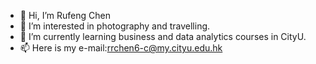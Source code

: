 - 👋 Hi, I’m Rufeng Chen
- 👀 I’m interested in photography and travelling. 
- 🌱 I’m currently learning business and data analytics courses in CityU.
- 📫 Here is my e-mail:rrchen6-c@my.cityu.edu.hk

<!---
rufengchen/rufengchen is a ✨ special ✨ repository because its `README.md` (this file) appears on your GitHub profile.
You can click the Preview link to take a look at your changes.
--->
